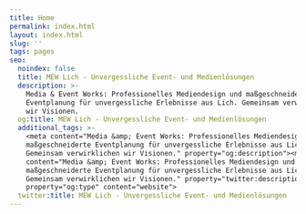 ```yaml
---
title: Home
permalink: index.html
layout: index.html
slug: ''
tags: pages
seo:
  noindex: false
  title: MEW Lich - Unvergessliche Event- und Medienlösungen
  description: >-
    Media & Event Works: Professionelles Mediendesign und maßgeschneiderte
    Eventplanung für unvergessliche Erlebnisse aus Lich. Gemeinsam verwirklichen
    wir Visionen.
  og:title: MEW Lich - Unvergessliche Event- und Medienlösungen
  additional_tags: >-
    <meta content="Media &amp; Event Works: Professionelles Mediendesign und
    maßgeschneiderte Eventplanung für unvergessliche Erlebnisse aus Lich.
    Gemeinsam verwirklichen wir Visionen." property="og:description"><meta
    content="Media &amp; Event Works: Professionelles Mediendesign und
    maßgeschneiderte Eventplanung für unvergessliche Erlebnisse aus Lich.
    Gemeinsam verwirklichen wir Visionen." property="twitter:description"><meta
    property="og:type" content="website">
  twitter:title: MEW Lich - Unvergessliche Event- und Medienlösungen
---
```



